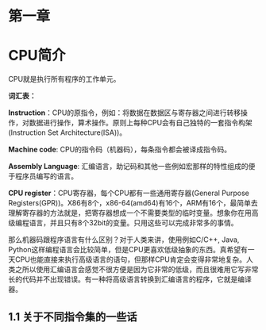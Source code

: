 # 第一章
# CPU简介

CPU就是执行所有程序的工作单元。

**词汇表：**

**Instruction**：CPU的原指令，例如：将数据在数据区与寄存器之间进行转移操作，对数据进行操作，算术操作。原则上每种CPU会有自己独特的一套指令构架(Instruction Set Architecture(ISA))。

**Machine code**: CPU的指令码（机器码），每条指令都会被译成指令码。

**Assembly Language**: 汇编语言，助记码和其他一些例如宏那样的特性组成的便于程序员编写的语言。

**CPU register**：CPU寄存器，每个CPU都有一些通用寄存器(General Purpose Registers(GPR))。X86有8个，x86-64(amd64)有16个，ARM有16个，最简单去理解寄存器的方法就是，把寄存器想成一个不需要类型的临时变量。想象你在用高级编程语言，并且只有8个32bit的变量。只用这些可以完成非常多的事情。

那么机器码跟程序语言有什么区别？对于人类来讲，使用例如C/C++, Java, Python这样编程语言会比较简单，但是CPU更喜欢低级抽象的东西。真希望有一天CPU也能直接来执行高级语言的语句，但那样CPU肯定会变得非常地复杂。人类之所以使用汇编语言会感觉不很方便是因为它非常的低级，而且很难用它写非常长的代码并不出现错误。有一种将高级语言转换到汇编语言的程序，它就是编译器。

## 1.1 关于不同指令集的一些话
